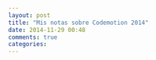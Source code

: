 ```yaml
---
layout: post
title: "Mis notas sobre Codemotion 2014"
date: 2014-11-29 00:48
comments: true
categories: 
---
```

